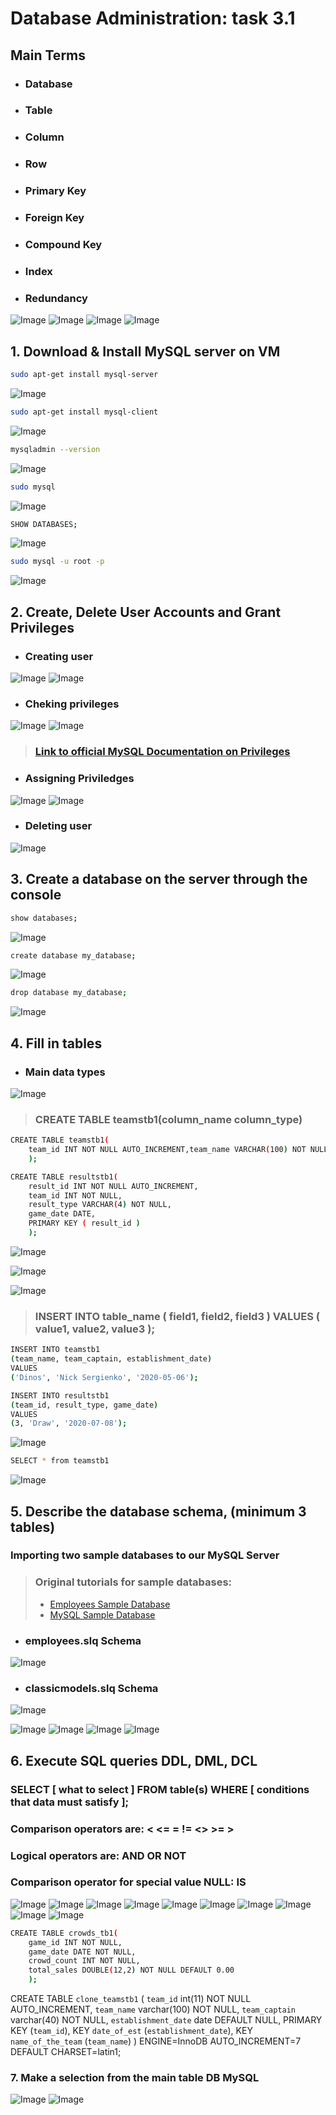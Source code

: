 # Database Administration: **task 3.1**


## Main Terms

- ### Database
- ### Table
- ### Column
- ### Row
- ### Primary Key
- ### Foreign Key
- ### Compound Key
- ### Index
- ### Redundancy

![Image](./img/img1.png)
![Image](./img/img2.png)
![Image](./img/img3.png)
![Image](./img/img4.png)



## **1.** Download & Install MySQL server on VM

```bash
sudo apt-get install mysql-server
```
![Image](./img/mysql1.png)

```bash
sudo apt-get install mysql-client
```
![Image](./img/mysql2.png)

```bash
mysqladmin --version
```

![Image](./img/mysql3.png)

```bash
sudo mysql
```

![Image](./img/mysql4.png)

```bash
SHOW DATABASES;
```

![Image](./img/mysql5.png)

```bash
sudo mysql -u root -p
```

![Image](./img/mysql6.png)



## **2.** Create, Delete User Accounts and Grant Privileges

- ### Creating user

![Image](./img/mysql7.png)
![Image](./img/mysql8.png)

- ### Cheking privileges

![Image](./img/mysql9.png)
![Image](./img/mysql10.png)

> ### [Link to official MySQL Documentation on **Privileges**](https://dev.mysql.com/doc/refman/8.0/en/privileges-provided.html)

- ### Assigning Priviledges

![Image](./img/mysql11.png)
![Image](./img/mysql12.png)

- ### Deleting user

![Image](./img/mysql13.png)






## **3.** Create a database on the server through the console

```bash
show databases;
```
![Image](./img/mysql14.png)


```bash
create database my_database;
```
![Image](./img/mysql15.png)

```bash
drop database my_database;
```
![Image](./img/mysql16.png)



## **4.** Fill in tables

- ### Main data types


![Image](./img/mysql17.png)

> ### CREATE TABLE teamstb1(column_name column_type)

```bash
CREATE TABLE teamstb1(
    team_id INT NOT NULL AUTO_INCREMENT,team_name VARCHAR(100) NOT NULL,team_captain VARCHAR(40) NOT NULL,establishment_date DATE,PRIMARY KEY ( team_id )
    );
```

```bash
CREATE TABLE resultstb1(
    result_id INT NOT NULL AUTO_INCREMENT,
    team_id INT NOT NULL,
    result_type VARCHAR(4) NOT NULL,
    game_date DATE,
    PRIMARY KEY ( result_id )
    );
```

![Image](./img/mysql18.png)

![Image](./img/mysql19.png)

![Image](./img/mysql24.png)


> ### INSERT INTO table_name ( field1, field2, field3 ) VALUES ( value1, value2, value3 );

```bash
INSERT INTO teamstb1 
(team_name, team_captain, establishment_date)
VALUES
('Dinos', 'Nick Sergienko', '2020-05-06');

INSERT INTO resultstb1 
(team_id, result_type, game_date)
VALUES
(3, 'Draw', '2020-07-08');
```

![Image](./img/mysql20.png)

```bash 
SELECT * from teamstb1
```

![Image](./img/mysql21.png)


## **5.** Describe the database schema, (minimum 3 tables)

### Importing two sample databases to our MySQL Server
> ### Original tutorials for sample databases:
> - [Employees Sample Database](https://dev.mysql.com/doc/employee/en/sakila-structure.html)
> - [MySQL Sample Database](https://www.mysqltutorial.org/mysql-sample-database.aspx)

- ### **employees.slq** Schema

![Image](./img/mysql25.png)

- ### **classicmodels.slq** Schema

![Image](./img/mysql26.png)

![Image](./img/mysql27.png)
![Image](./img/mysql28.png)
![Image](./img/mysql29.png)
![Image](./img/mysql30.png)


## **6.** Execute SQL queries DDL, DML, DCL

### **SELECT** [ what to select ] **FROM** table(s) **WHERE** [ conditions that data must satisfy ];


### Comparison operators are: **<  <=  =  !=  <>  >=  >**


### Logical operators are: **AND OR NOT**


### Comparison operator for special value **NULL**: **IS**


![Image](./img/mysql22.png)
![Image](./img/mysql23.png)
![Image](./img/mysql33.png)
![Image](./img/mysql34.png)
![Image](./img/mysql35.png)
![Image](./img/mysql36.png)
![Image](./img/mysql37.png)
![Image](./img/mysql38.png)
![Image](./img/mysql39.png)
![Image](./img/mysql40.png)





```bash
CREATE TABLE crowds_tb1(
    game_id INT NOT NULL,
    game_date DATE NOT NULL,
    crowd_count INT NOT NULL,
    total_sales DOUBLE(12,2) NOT NULL DEFAULT 0.00
    );
```

CREATE TABLE `clone_teamstb1` (
  `team_id` int(11) NOT NULL AUTO_INCREMENT,
  `team_name` varchar(100) NOT NULL,
  `team_captain` varchar(40) NOT NULL,
  `establishment_date` date DEFAULT NULL,
  PRIMARY KEY (`team_id`),
  KEY `date_of_est` (`establishment_date`),
  KEY `name_of_the_team` (`team_name`)
) ENGINE=InnoDB AUTO_INCREMENT=7 DEFAULT CHARSET=latin1;


### **7.** Make a selection from the main table DB MySQL

![Image](./img/mysql31.png)
![Image](./img/mysql32.png)

 


